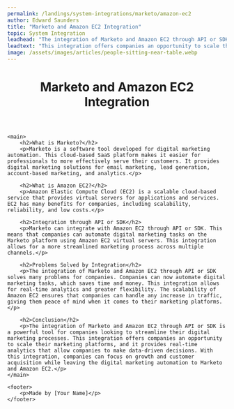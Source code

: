 ```yaml
---
permalink: /landings/system-integrations/marketo/amazon-ec2
author: Edward Saunders
title: "Marketo and Amazon EC2 Integration"
topic: System Integration
leadhead: "The integration of Marketo and Amazon EC2 through API or SDK is a powerful tool for companies looking to streamline their digital marketing processes"
leadtext: "This integration offers companies an opportunity to scale their marketing platforms, and it provides real-time analytics that allow companies to make data-driven decisions. With this integration, companies can focus on growth and customer acquisition while leaving the digital marketing automation to Marketo and Amazon EC2."
image: /assets/images/articles/people-sitting-near-table.webp
---
```

<div class="arttext">	<header>
		<h1>Marketo and Amazon EC2 Integration</h1>
	</header>

	<main>
		<h2>What is Marketo?</h2>
		<p>Marketo is a software tool developed for digital marketing automation. This cloud-based SaaS platform makes it easier for professionals to more effectively serve their customers. It provides digital marketing solutions for email marketing, lead generation, account-based marketing, and analytics.</p>

		<h2>What is Amazon EC2?</h2>
		<p>Amazon Elastic Compute Cloud (EC2) is a scalable cloud-based service that provides virtual servers for applications and services. EC2 has many benefits for companies, including scalability, reliability, and low costs.</p>

		<h2>Integration through API or SDK</h2>
		<p>Marketo can integrate with Amazon EC2 through API or SDK. This means that companies can automate digital marketing tasks on the Marketo platform using Amazon EC2 virtual servers. This integration allows for a more streamlined marketing process across multiple channels.</p>

		<h2>Problems Solved by Integration</h2>
		<p>The integration of Marketo and Amazon EC2 through API or SDK solves many problems for companies. Companies can now automate digital marketing tasks, which saves time and money. This integration allows for real-time analytics and greater flexibility. The scalability of Amazon EC2 ensures that companies can handle any increase in traffic, giving them peace of mind when it comes to their marketing platforms.</p>

		<h2>Conclusion</h2>
		<p>The integration of Marketo and Amazon EC2 through API or SDK is a powerful tool for companies looking to streamline their digital marketing processes. This integration offers companies an opportunity to scale their marketing platforms, and it provides real-time analytics that allow companies to make data-driven decisions. With this integration, companies can focus on growth and customer acquisition while leaving the digital marketing automation to Marketo and Amazon EC2.</p>
	</main>

	<footer>
		<p>Made by [Your Name]</p>
	</footer>

</div>
